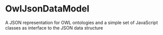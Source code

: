# OwlJsonDataModel
A JSON representation for OWL ontologies and a simple set of JavaScript classes as interface to the JSON data structure
